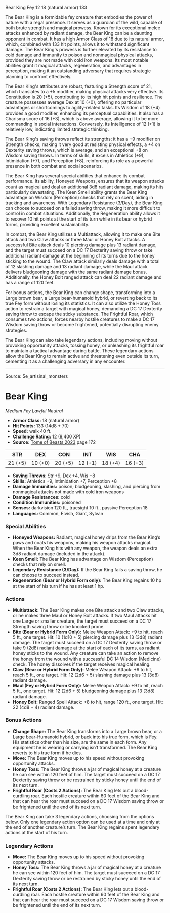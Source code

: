 <MonsterName/>Bear King</MonsterName>
<CreatureType/>Fey</CreatureType>
<CR/>12</CR>
<AC/>18 (natural armor)</AC>
<HP/>133</HP>
<summary>The Bear King is a formidable fey creature that embodies the power of nature with a regal presence. It serves as a guardian of the wild, capable of both brute strength and magical prowess. Known for its exceptional melee attacks enhanced by radiant damage, the Bear King can be a daunting opponent in combat. It has a high Armor Class of 18 due to its natural armor, which, combined with 133 hit points, allows it to withstand significant damage. The Bear King's prowess is further elevated by its resistance to cold damage and immunity to poison and nonmagical physical attacks, provided they are not made with cold iron weapons. Its most notable abilities grant it magical attacks, regeneration, and advantages in perception, making it an outstanding adversary that requires strategic planning to confront effectively.</summary>

<detail>

The Bear King's attributes are robust, featuring a Strength score of 21, which translates to a +5 modifier, making physical attacks very effective. Its Constitution is 20 (+5), contributing to its high hit points and resilience. The creature possesses average Dex at 10 (+0), offering no particular advantages or shortcomings to agility-related tasks. Its Wisdom of 18 (+4) provides a good modifier, enhancing its perceptual capabilities. It also has a Charisma score of 16 (+3), which is above average, allowing it to be more commanding in social interactions. Conversely, its Intelligence of 12 (+1) is relatively low, indicating limited strategic thinking.

The Bear King's saving throws reflect its strengths: it has a +9 modifier on Strength checks, making it very good at resisting physical effects, a +4 on Dexterity saving throws, which is average, and an exceptional +8 on Wisdom saving throws. In terms of skills, it excels in Athletics (+9), Intimidation (+7), and Perception (+8), reinforcing its role as a powerful presence in both combat and social scenarios.

The Bear King has several special abilities that enhance its combat performance. Its ability, Honeyed Weapons, ensures that its weapon attacks count as magical and deal an additional 3d8 radiant damage, making its hits particularly devastating. The Keen Smell ability grants the Bear King advantage on Wisdom (Perception) checks that rely on scent, aiding in tracking and awareness. With Legendary Resistance (3/Day), the Bear King can choose to succeed on a failed saving throw, making it more difficult to control in combat situations. Additionally, the Regeneration ability allows it to recover 10 hit points at the start of its turn while in its bear or hybrid forms, providing excellent sustainability.

In combat, the Bear King utilizes a Multiattack, allowing it to make one Bite attack and two Claw attacks or three Maul or Honey Bolt attacks. A successful Bite attack deals 10 piercing damage plus 13 radiant damage, and the target must succeed on a DC 17 Dexterity saving throw or take additional radiant damage at the beginning of its turns due to the honey sticking to the wound. The Claw attack similarly deals damage with a total of 12 slashing damage and 13 radiant damage, while the Maul attack delivers bludgeoning damage with the same radiant damage bonus. Additionally, the Honey Bolt ranged attack can deal 22 radiant damage and has a range of 120 feet.

For bonus actions, the Bear King can change shape, transforming into a Large brown bear, a Large bear-humanoid hybrid, or reverting back to its true Fey form without losing its statistics. It can also utilize the Honey Toss action to restrain a target with magical honey, demanding a DC 17 Dexterity saving throw to escape the sticky substance. The Frightful Roar, which consumes two actions, forces nearby hostile creatures to make a DC 17 Wisdom saving throw or become frightened, potentially disrupting enemy strategies.

The Bear King can also take legendary actions, including moving without provoking opportunity attacks, tossing honey, or unleashing its frightful roar to maintain a tactical advantage during battle. These legendary actions allow the Bear King to remain active and threatening even outside its turn, cementing it as a challenging adversary in any encounter.</detail>



---

Source: 5e_artisinal_monsters

# Bear King

*Medium* *Fey* *Lawful Neutral*

- **Armor Class:** 18 (natural armor)
- **Hit Points:** 133 (14d8 + 70)
- **Speed:** walk 40 ft.
- **Challenge Rating:** 12 (8,400 XP)
- **Source:** [Tome of Beasts 2023](https://koboldpress.com/kpstore/product/tome-of-beasts-1-2023-edition/) page 172

| STR | DEX | CON | INT | WIS | CHA |
| --- | --- | --- | --- | --- | --- |
| 21 (+5) | 10 (+0) | 20 (+5) | 12 (+1) | 18 (+4) | 16 (+3) |

- **Saving Throws**: Str +9, Dex +4, Wis +8
- **Skills:** Athletics +9, Intimidation +7, Perception +8
- **Damage Immunities:** poison; bludgeoning, slashing, and piercing from nonmagical attacks not made with cold iron weapons
- **Damage Resistances:** cold
- **Condition Immunities:** poisoned
- **Senses:** darkvision 120 ft., truesight 10 ft., passive Perception 18
- **Languages:** Common, Elvish, Giant, Sylvan

### Special Abilities

- **Honeyed Weapons:** Radiant, magical honey drips from the Bear King’s paws and coats his weapons, making his weapon attacks magical. When the Bear King hits with any weapon, the weapon deals an extra 3d8 radiant damage (included in the attack).
- **Keen Smell:** The Bear King has advantage on Wisdom (Perception) checks that rely on smell.
- **Legendary Resistance (3/Day):** If the Bear King fails a saving throw, he can choose to succeed instead.
- **Regeneration (Bear or Hybrid Form only):** The Bear King regains 10 hp at the start of his turn if he has at least 1 hp.

### Actions

- **Multiattack:** The Bear King makes one Bite attack and two Claw attacks, or he makes three Maul or Honey Bolt attacks. If two Maul attacks hit one Large or smaller creature, the target must succeed on a DC 17 Strength saving throw or be knocked prone.
- **Bite (Bear or Hybrid Form Only):** Melee Weapon Attack: +9 to hit, reach 5 ft., one target. Hit: 10 (1d10 + 5) piercing damage plus 13 (3d8) radiant damage. The target must succeed on a DC 17 Dexterity saving throw or take 9 (2d8) radiant damage at the start of each of its turns, as radiant honey sticks to the wound. Any creature can take an action to remove the honey from the wound with a successful DC 14 Wisdom (Medicine) check. The honey dissolves if the target receives magical healing.
- **Claw (Bear or Hybrid Form Only):** Melee Weapon Attack: +9 to hit, reach 5 ft., one target. Hit: 12 (2d6 + 5) slashing damage plus 13 (3d8) radiant damage.
- **Maul (Fey or Hybrid Form Only):** Melee Weapon Attack: +9 to hit, reach 5 ft., one target. Hit: 12 (2d6 + 5) bludgeoning damage plus 13 (3d8) radiant damage.
- **Honey Bolt:** Ranged Spell Attack: +8 to hit, range 120 ft., one target. Hit: 22 (4d8 + 4) radiant damage.

### Bonus Actions

- **Change Shape:** The Bear King transforms into a Large brown bear, or a Large bear-Humanoid hybrid, or back into his true form, which is Fey. His statistics other than his size, are the same in each form. Any equipment he is wearing or carrying isn’t transformed. The Bear King reverts to his true form if he dies.
- **Move:** The Bear King moves up to his speed without provoking opportunity attacks.
- **Honey Toss:** The Bear King throws a jar of magical honey at a creature he can see within 120 feet of him. The target must succeed on a DC 17 Dexterity saving throw or be restrained by sticky honey until the end of its next turn.
- **Frightful Roar (Costs 2 Actions):** The Bear King lets out a blood-curdling roar. Each hostile creature within 60 feet of the Bear King and that can hear the roar must succeed on a DC 17 Wisdom saving throw or be frightened until the end of its next turn.

The Bear King can take 3 legendary actions, choosing from the options below. Only one legendary action option can be used at a time and only at the end of another creature’s turn. The Bear King regains spent legendary actions at the start of his turn.

### Legendary Actions

- **Move:** The Bear King moves up to his speed without provoking opportunity attacks.
- **Honey Toss:** The Bear King throws a jar of magical honey at a creature he can see within 120 feet of him. The target must succeed on a DC 17 Dexterity saving throw or be restrained by sticky honey until the end of its next turn.
- **Frightful Roar (Costs 2 Actions):** The Bear King lets out a blood-curdling roar. Each hostile creature within 60 feet of the Bear King and that can hear the roar must succeed on a DC 17 Wisdom saving throw or be frightened until the end of its next turn.


